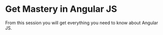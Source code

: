 Get Mastery in Angular JS
========================

From this session you will get everything you need to know about Angular JS.



